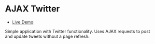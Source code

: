 # AJAX Twitter

+ [Live Demo][live-demo]

[live-demo]: http://aa-twitter.herokuapp.com/

Simple application with Twitter functionality. Uses AJAX requests to
post and update tweets without a page refresh.
